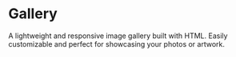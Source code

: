 # Gallery
A lightweight and responsive image gallery built with HTML. Easily customizable and perfect for showcasing your photos or artwork.
